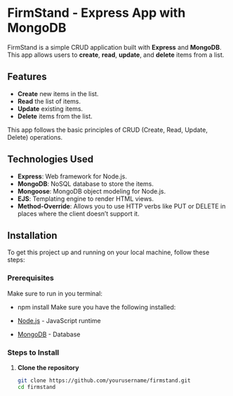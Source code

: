 # FirmStand - Express App with MongoDB

FirmStand is a simple CRUD application built with **Express** and **MongoDB**. This app allows users to **create**, **read**, **update**, and **delete** items from a list.

## Features

- **Create** new items in the list.
- **Read** the list of items.
- **Update** existing items.
- **Delete** items from the list.
  
This app follows the basic principles of CRUD (Create, Read, Update, Delete) operations.

## Technologies Used

- **Express**: Web framework for Node.js.
- **MongoDB**: NoSQL database to store the items.
- **Mongoose**: MongoDB object modeling for Node.js.
- **EJS**: Templating engine to render HTML views.
- **Method-Override**: Allows you to use HTTP verbs like PUT or DELETE in places where the client doesn’t support it.

## Installation

To get this project up and running on your local machine, follow these steps:

### Prerequisites
Make sure to run in you terminal:
- npm install
Make sure you have the following installed:

- [Node.js](https://nodejs.org/) - JavaScript runtime
- [MongoDB](https://www.mongodb.com/) - Database

### Steps to Install

1. **Clone the repository**

   ```bash
   git clone https://github.com/yourusername/firmstand.git
   cd firmstand
